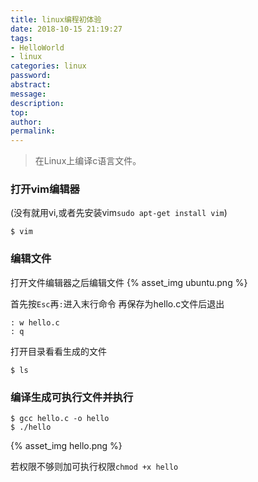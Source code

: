 ```yaml
---
title: linux编程初体验
date: 2018-10-15 21:19:27
tags:
- HelloWorld
- linux
categories: linux
password:
abstract:
message:
description:
top:
author:
permalink:
---
```

> 在Linux上编译c语言文件。

### 打开vim编辑器
(没有就用vi,或者先安装vim`sudo apt-get install vim`)
```
$ vim
```

### 编辑文件

打开文件编辑器之后编辑文件
{% asset_img ubuntu.png %}

首先按`Esc`再`:`进入末行命令
再保存为hello.c文件后退出
```
: w hello.c
: q
```

打开目录看看生成的文件
```
$ ls
```

### 编译生成可执行文件并执行
```
$ gcc hello.c -o hello
$ ./hello
```
{% asset_img hello.png %}

若权限不够则加可执行权限`chmod +x hello`